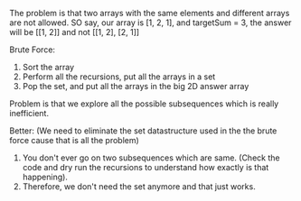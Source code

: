 The problem is that two arrays with the same elements and different arrays are not allowed.
SO say, our array is [1, 2, 1], and targetSum = 3, the answer will be [[1, 2]] and not [[1, 2], [2, 1]]


Brute Force:
1. Sort the array
2. Perform all the recursions, put all the  arrays in a set
3. Pop the set, and put all the arrays in the big 2D answer array

Problem is that we explore all the possible subsequences which is really inefficient.

Better: (We need to eliminate the set datastructure used in the the brute force cause that is all the problem)
1. You don't ever go on two subsequences which are same. (Check the code and dry run the recursions to understand how exactly is that happening).
2. Therefore, we don't need the set anymore and that just works.